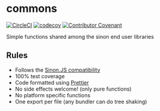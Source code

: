 # commons

[![CircleCI](https://circleci.com/gh/sinonjs/commons.svg?style=svg)](https://circleci.com/gh/sinonjs/commons)
[![codecov](https://codecov.io/gh/sinonjs/commons/branch/master/graph/badge.svg)](https://codecov.io/gh/sinonjs/commons)
<a href="CODE_OF_CONDUCT.md"><img src="https://img.shields.io/badge/Contributor%20Covenant-v2.0%20adopted-ff69b4.svg" alt="Contributor Covenant" /></a>

Simple functions shared among the sinon end user libraries

## Rules

-   Follows the [Sinon.JS compatibility](https://github.com/sinonjs/sinon/blob/master/CONTRIBUTING.md#compatibility)
-   100% test coverage
-   Code formatted using [Prettier](https://prettier.io)
-   No side effects welcome! (only pure functions)
-   No platform specific functions
-   One export per file (any bundler can do tree shaking)

